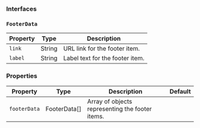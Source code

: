### Interfaces

### `FooterData`

| Property | Type   | Description                     |
| -------- | ------ | ------------------------------- |
| `link`   | String | URL link for the footer item.   |
| `label`  | String | Label text for the footer item. |

### Properties

| Property     | Type         | Description                                     | Default |
| ------------ | ------------ | ----------------------------------------------- | ------- |
| `footerData` | FooterData[] | Array of objects representing the footer items. |         |
